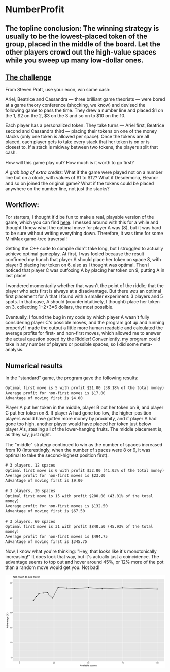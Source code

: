 # NumberProfit

## The topline conclusion: The winning strategy is usually to be the lowest-placed token of the group, placed in the middle of the board. Let the other players crowd out the high-value spaces while you sweep up many low-dollar ones.

## [The challenge](https://fivethirtyeight.com/features/step-1-game-theory-step-2-step-3-profit/)
From Steven Pratt, use your econ, win some cash:

Ariel, Beatrice and Cassandra — three brilliant game theorists — were bored at a game theory conference (shocking, we know) and devised the following game to pass the time. They drew a number line and placed $1 on the 1, $2 on the 2, $3 on the 3 and so on to $10 on the 10.

Each player has a personalized token. They take turns — Ariel first, Beatrice second and Cassandra third — placing their tokens on one of the money stacks (only one token is allowed per space). Once the tokens are all placed, each player gets to take every stack that her token is on or is closest to. If a stack is midway between two tokens, the players split that cash.

How will this game play out? How much is it worth to go first?

*A grab bag of extra credits:* What if the game were played not on a number line but on a clock, with values of $1 to $12? What if Desdemona, Eleanor and so on joined the original game? What if the tokens could be placed anywhere on the number line, not just the stacks?

## Workflow:
For starters, I thought it'd be fun to make a real, playable version of the game, which you can find [here](https://johncmerfeld.github.io/numberProfit.html). I messed around with this for a while and thought I knew what the optimal move for player A was (8), but it was hard to be sure without writing everything down. Therefore, it was time for some MiniMax game-tree traversal!

Getting the C++ code to compile didn't take long, but I struggled to actually achieve optimal gameplay. At first, I was fooled because the result confirmed my hunch that player A should place her token on space 8, with player B placing her token on 6, also as I thought was optimal. Then I noticed that player C was outfoxing A by placing her token on 9, putting A in last place!

I wondered momentarily whether that wasn't the point of the riddle; that the player who acts first is always at a disadvantage. But there *was* an optimal first placement for A that I found with a smaller experiment: 3 players and 5 spots. In that case, A should (counterintuitively, I thought) place her token on 3, collecting 1+2+3=6 dollars, the most possible.

Eventually, I found the bug in my code by which player A wasn't fully considering player C's possible moves, and the program got up and running properly! I made the output a little more human readable and calculated the average profits for first- and non-first moves, which allowed me to answer the actual question posed by the Riddler! Conveniently, my program could take in any number of players or possible spaces, so I did some meta-analysis.

## Numerical results

In the "standard" game, the program gave the following results:
```
Optimal first move is 5 with profit $21.00 (38.18% of the total money)
Average profit for non-first moves is $17.00
Advantage of moving first is $4.00
```
Player A put her token in the middle, player B put her token on 9, and player C put her token on 8. If player A had gone too low, the higher-position players would have gotten more money by proximity, and if player A had gone too high, another player would have placed her token just below player A's, stealing all of the lower-hanging fruits. The middle placement is, as they say, just right.

The "middle" strategy continued to win as the number of spaces increased from 10 (interestingly, when the number of spaces were 8 or 9, it was optimal to take the second-highest position first).
```
# 3 players, 12 spaces
Optimal first move is 6 with profit $32.00 (41.03% of the total money)
Average profit for non-first moves is $23.00
Advantage of moving first is $9.00

# 3 players, 30 spaces
Optimal first move is 15 with profit $200.00 (43.01% of the total money)
Average profit for non-first moves is $132.50
Advantage of moving first is $67.50

# 3 players, 60 spaces
Optimal first move is 31 with profit $840.50 (45.93% of the total money)
Average profit for non-first moves is $494.75
Advantage of moving first is $345.75
```
Now, I know what you're thinking: "Hey, that looks like it's monotonically increasing!" It does look that way, but it's actually just a coincidence. The advantage seems to top out and hover around 45%, or 12% more of the pot than a random move would get you. Not bad!

![Unimpressive spaces plot](UnimpressivePlot.png)
